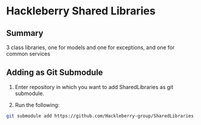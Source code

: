 # Hackleberry Shared Libraries

## Summary
3 class libraries, one for models and one for exceptions, and one for common services

## Adding as Git Submodule
1. Enter repository in which you want to add SharedLibraries as git submodule.

2. Run the following:
```sh
git submodule add https://github.com/Hackleberry-group/SharedLibraries.git
```

